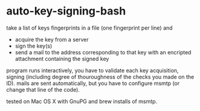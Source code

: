 # auto-key-signing-bash

take a list of keys fingerprints in a file (one fingerprint per line) and 
- acquire the key from a server
- sign the key(s)
- send a mail to the address corresponding to that key with an encripted attachment containing the signed key

program runs interactively, you have to validate each key acquisition, signing (including degree of thouroughness of the checks you made on the ID). mails are sent automatically, but you have to configure msmtp (or change that line of the code).

tested on Mac OS X with GnuPG and brew installs of msmtp.
